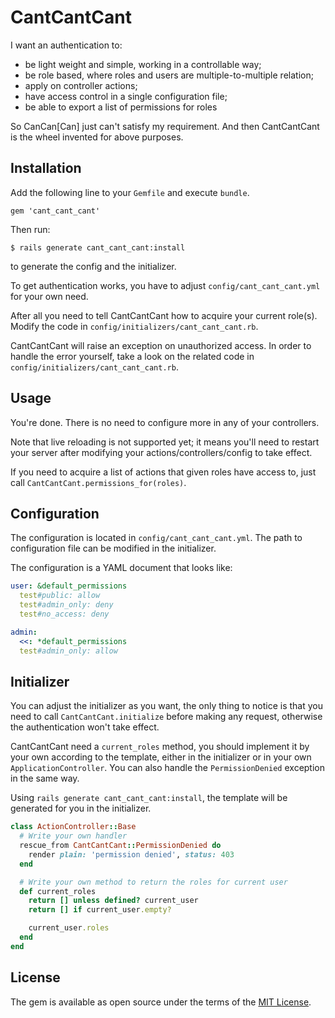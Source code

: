 # CantCantCant

I want an authentication to:

- be light weight and simple, working in a controllable way;
- be role based, where roles and users are multiple-to-multiple relation;
- apply on controller actions;
- have access control in a single configuration file;
- be able to export a list of permissions for roles

So CanCan[Can] just can't satisfy my requirement. And then CantCantCant is the wheel invented for above purposes.

## Installation

Add the following line to your `Gemfile` and execute `bundle`.

    gem 'cant_cant_cant'

Then run:

    $ rails generate cant_cant_cant:install

to generate the config and the initializer.

To get authentication works, you have to adjust `config/cant_cant_cant.yml` for your own need.

After all you need to tell CantCantCant how to acquire your current role(s). Modify the code in `config/initializers/cant_cant_cant.rb`.

CantCantCant will raise an exception on unauthorized access. In order to handle the error yourself, take a look on the related code in `config/initializers/cant_cant_cant.rb`.

## Usage

You're done. There is no need to configure more in any of your controllers.

Note that live reloading is not supported yet; it means you'll need to restart your server after modifying your actions/controllers/config to take effect.

If you need to acquire a list of actions that given roles have access to, just call `CantCantCant.permissions_for(roles)`.


## Configuration

The configuration is located in `config/cant_cant_cant.yml`. The path to configuration file can be modified in the initializer.

The configuration is a YAML document that looks like:

```yaml
user: &default_permissions
  test#public: allow
  test#admin_only: deny
  test#no_access: deny

admin:
  <<: *default_permissions
  test#admin_only: allow
```

## Initializer

You can adjust the initializer as you want, the only thing to notice is that you need to call `CantCantCant.initialize` before making any request, otherwise the authentication won't take effect.

CantCantCant need a `current_roles` method, you should implement it by your own according to the template, either in the initializer or in your own `ApplicationController`. You can also handle the `PermissionDenied` exception in the same way.

Using `rails generate cant_cant_cant:install`, the template will be generated for you in the initializer.

```ruby
class ActionController::Base
  # Write your own handler
  rescue_from CantCantCant::PermissionDenied do
    render plain: 'permission denied', status: 403
  end

  # Write your own method to return the roles for current user
  def current_roles
    return [] unless defined? current_user
    return [] if current_user.empty?

    current_user.roles
  end
end
```

## License

The gem is available as open source under the terms of the [MIT License](http://opensource.org/licenses/MIT).
